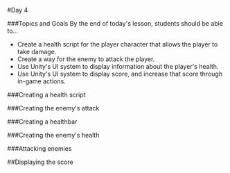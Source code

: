 #Day 4

###Topics and Goals
By the end of today's lesson, students should be able to...
- Create a health script for the player character that allows the player to take damage.
- Create a way for the enemy to attack the player.
- Use Unity's UI system to display information about the player's health.
- Use Unity's UI system to display score, and increase that score through in-game actions.

###Creating a health script

###Creating the enemy's attack

###Creating a healthbar

###Creating the enemy's health

###Attacking enemies

##Displaying the score